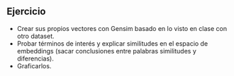 ## Ejercicio

- Crear sus propios vectores con Gensim basado en lo visto en clase con otro dataset.
- Probar términos de interés y explicar similitudes en el espacio de embeddings (sacar conclusiones entre palabras similitudes y diferencias).
- Graficarlos.

